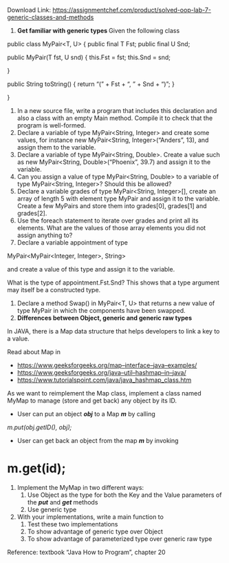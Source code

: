 Download Link: https://assignmentchef.com/product/solved-oop-lab-7-generic-classes-and-methods
<br>



<ol>

 <li><strong> Get familiar with generic types </strong>Given the following class</li>

</ol>

public class MyPair&lt;T, U&gt; { public final T Fst; public final U Snd;

public MyPair(T fst, U snd) { this.Fst = fst; this.Snd = snd;

}

public String toString() { return “(” + Fst + “, ” + Snd + “)”; }

}

<ol>

 <li>In a new source file, write a program that includes this declaration and also a class with an empty Main method. Compile it to check that the program is well-formed.</li>

 <li>Declare a variable of type MyPair&lt;String, Integer&gt; and create some values, for instance new MyPair&lt;String, Integer&gt;(“Anders”, 13), and assign them to the variable.</li>

 <li>Declare a variable of type MyPair&lt;String, Double&gt;. Create a value such as new MyPair&lt;String, Double&gt;(“Phoenix”, 39.7) and assign it to the variable.</li>

 <li>Can you assign a value of type MyPair&lt;String, Double&gt; to a variable of type MyPair&lt;String, Integer&gt;? Should this be allowed?</li>

 <li>Declare a variable grades of type MyPair&lt;String, Integer&gt;[], create an array of length 5 with element type MyPair and assign it to the variable. Create a few MyPairs and store them into grades[0], grades[1] and grades[2].</li>

 <li>Use the foreach statement to iterate over grades and print all its elements. What are the values of those array elements you did not assign anything to?</li>

 <li>Declare a variable appointment of type</li>

</ol>

MyPair&lt;MyPair&lt;Integer, Integer&gt;, String&gt;

and create a value of this type and assign it to the variable.

What is the type of appointment.Fst.Snd? This shows that a type argument may itself be a constructed type.

<ol>

 <li>Declare a method Swap() in MyPair&lt;T, U&gt; that returns a new value of type MyPair in which the components have been swapped.</li>

 <li><strong> Differences between Object, generic and generic raw types</strong></li>

</ol>

In JAVA, there is a Map data structure that helps developers to link a key to a value.

Read about Map in

<ul>

 <li><a href="https://www.geeksforgeeks.org/map-interface-java-examples/">https://www.geeksforgeeks.org/map</a><a href="https://www.geeksforgeeks.org/map-interface-java-examples/">–</a><a href="https://www.geeksforgeeks.org/map-interface-java-examples/">interface</a><a href="https://www.geeksforgeeks.org/map-interface-java-examples/">–</a><a href="https://www.geeksforgeeks.org/map-interface-java-examples/">java</a><a href="https://www.geeksforgeeks.org/map-interface-java-examples/">–</a><a href="https://www.geeksforgeeks.org/map-interface-java-examples/">examples/</a></li>

 <li><a href="https://www.geeksforgeeks.org/java-util-hashmap-in-java/">https://www.geeksforgeeks.org/java</a><a href="https://www.geeksforgeeks.org/java-util-hashmap-in-java/">–</a><a href="https://www.geeksforgeeks.org/java-util-hashmap-in-java/">util</a><a href="https://www.geeksforgeeks.org/java-util-hashmap-in-java/">–</a><a href="https://www.geeksforgeeks.org/java-util-hashmap-in-java/">hashmap</a><a href="https://www.geeksforgeeks.org/java-util-hashmap-in-java/">–</a><a href="https://www.geeksforgeeks.org/java-util-hashmap-in-java/">in</a><a href="https://www.geeksforgeeks.org/java-util-hashmap-in-java/">–</a><a href="https://www.geeksforgeeks.org/java-util-hashmap-in-java/">java/</a></li>

 <li><a href="https://www.tutorialspoint.com/java/java_hashmap_class.htm">https://www.tutorialspoint.com/java/java_hashmap_class.htm</a></li>

</ul>

As we want to reimplement the Map class, implement a class named MyMap to manage (store and get back) any object by its ID.

<ul>

 <li>User can put an object <strong><em>obj</em></strong> to a Map <strong><em>m</em></strong> by calling</li>

</ul>

<em>m.put(obj.getID(), obj);</em>

<ul>

 <li>User can get back an object from the map <strong><em>m</em></strong> by invoking</li>

</ul>

<h1>m.get(id);</h1>

<ol>

 <li>Implement the MyMap in two different ways:

  <ol>

   <li>Use Object as the type for both the Key and the Value parameters of the <strong><em>put</em></strong> and <strong><em>get </em></strong>methods</li>

   <li>Use generic type</li>

  </ol></li>

 <li>With your implementations, write a main function to

  <ol>

   <li>Test these two implementations</li>

   <li>To show advantage of generic type over Object</li>

   <li>To show advantage of parameterized type over generic raw type</li>

  </ol></li>

</ol>

Reference: textbook “Java How to Program”, chapter 20